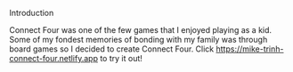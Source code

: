 Introduction

Connect Four was one of the few games that I enjoyed playing as a kid. Some of my fondest memories of bonding with my family was through board games so I decided to create Connect Four. Click https://mike-trinh-connect-four.netlify.app to try it out!